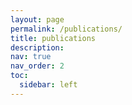 ```yaml
---
layout: page
permalink: /publications/
title: publications
description: 
nav: true
nav_order: 2
toc:
  sidebar: left
---
```


